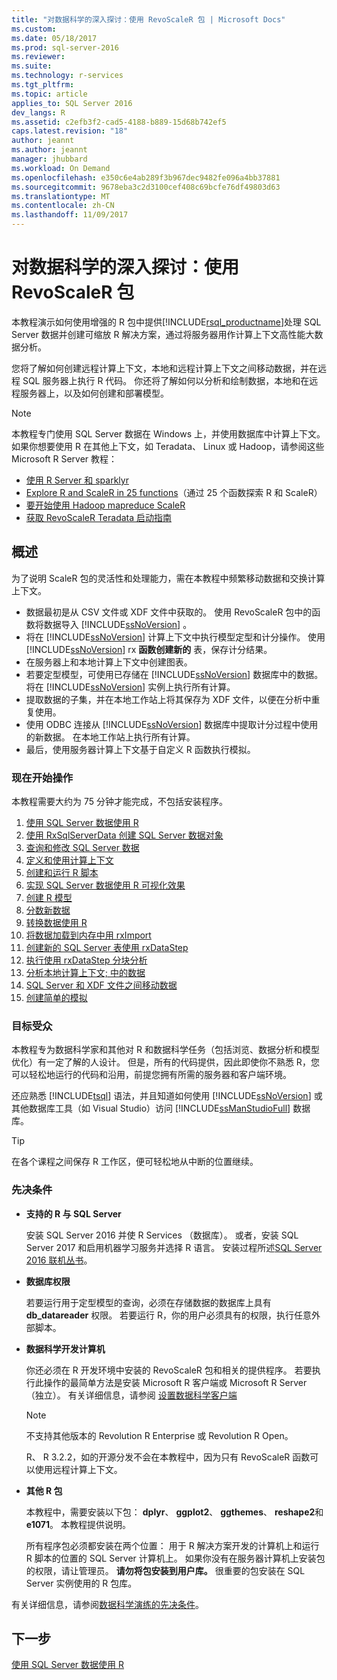 ```yaml
---
title: "对数据科学的深入探讨：使用 RevoScaleR 包 | Microsoft Docs"
ms.custom: 
ms.date: 05/18/2017
ms.prod: sql-server-2016
ms.reviewer: 
ms.suite: 
ms.technology: r-services
ms.tgt_pltfrm: 
ms.topic: article
applies_to: SQL Server 2016
dev_langs: R
ms.assetid: c2efb3f2-cad5-4188-b889-15d68b742ef5
caps.latest.revision: "18"
author: jeannt
ms.author: jeannt
manager: jhubbard
ms.workload: On Demand
ms.openlocfilehash: e350c6e4ab289f3b967dec9482fe096a4bb37881
ms.sourcegitcommit: 9678eba3c2d3100cef408c69bcfe76df49803d63
ms.translationtype: MT
ms.contentlocale: zh-CN
ms.lasthandoff: 11/09/2017
---
```

# <a name="data-science-deep-dive-using-the-revoscaler-packages"></a>对数据科学的深入探讨：使用 RevoScaleR 包

本教程演示如何使用增强的 R 包中提供[!INCLUDE[rsql_productname](../../includes/rsql-productname-md.md)]处理 SQL Server 数据并创建可缩放 R 解决方案，通过将服务器用作计算上下文高性能大数据分析。

您将了解如何创建远程计算上下文，本地和远程计算上下文之间移动数据，并在远程 SQL 服务器上执行 R 代码。 你还将了解如何以分析和绘制数据，本地和在远程服务器上，以及如何创建和部署模型。

> [!NOTE]
> 
> 本教程专门使用 SQL Server 数据在 Windows 上，并使用数据库中计算上下文。 如果你想要使用 R 在其他上下文，如 Teradata、 Linux 或 Hadoop，请参阅这些 Microsoft R Server 教程： 
> + [使用 R Server 和 sparklyr](https://msdn.microsoft.com/microsoft-r/microsoft-r-get-started-spark-interop)
> + [Explore R and ScaleR in 25 functions](https://msdn.microsoft.com/microsoft-r/microsoft-r-tutorial-r2revoscaler)（通过 25 个函数探索 R 和 ScaleR）
> + [要开始使用 Hadoop mapreduce ScaleR](https://msdn.microsoft.com/microsoft-r/scaler-hadoop-getting-started)
> + [获取 RevoScaleR Teradata 启动指南](https://msdn.microsoft.com/microsoft-r/scaler-teradata-getting-started)

## <a name="overview"></a>概述

为了说明 ScaleR 包的灵活性和处理能力，需在本教程中频繁移动数据和交换计算上下文。

+ 数据最初是从 CSV 文件或 XDF 文件中获取的。 使用 RevoScaleR 包中的函数将数据导入 [!INCLUDE[ssNoVersion](../../includes/ssnoversion-md.md)] 。
+ 将在 [!INCLUDE[ssNoVersion](../../includes/ssnoversion-md.md)] 计算上下文中执行模型定型和计分操作。
    使用 [!INCLUDE[ssNoVersion](../../includes/ssnoversion-md.md)] rx **函数创建新的** 表，保存计分结果。
+ 在服务器上和本地计算上下文中创建图表。
+ 若要定型模型，可使用已存储在 [!INCLUDE[ssNoVersion](../../includes/ssnoversion-md.md)] 数据库中的数据。 将在 [!INCLUDE[ssNoVersion](../../includes/ssnoversion-md.md)] 实例上执行所有计算。
+ 提取数据的子集，并在本地工作站上将其保存为 XDF 文件，以便在分析中重复使用。
+ 使用 ODBC 连接从 [!INCLUDE[ssNoVersion](../../includes/ssnoversion-md.md)] 数据库中提取计分过程中使用的新数据。 在本地工作站上执行所有计算。
+ 最后，使用服务器计算上下文基于自定义 R 函数执行模拟。

### <a name="get-started-now"></a>现在开始操作

本教程需要大约为 75 分钟才能完成，不包括安装程序。

1. [使用 SQL Server 数据使用 R](../../advanced-analytics/tutorials/deepdive-work-with-sql-server-data-using-r.md)
2. [使用 RxSqlServerData 创建 SQL Server 数据对象](../../advanced-analytics/tutorials/deepdive-create-sql-server-data-objects-using-rxsqlserverdata.md)
3. [查询和修改 SQL Server 数据](../../advanced-analytics/tutorials/deepdive-query-and-modify-the-sql-server-data.md)
4. [定义和使用计算上下文](../../advanced-analytics/tutorials/deepdive-define-and-use-compute-contexts.md)
5. [创建和运行 R 脚本](../../advanced-analytics/tutorials/deepdive-create-and-run-r-scripts.md)
6. [实现 SQL Server 数据使用 R 可视化效果](../../advanced-analytics/tutorials/deepdive-visualize-sql-server-data-using-r.md)
7. [创建 R 模型](../../advanced-analytics/tutorials/deepdive-create-models.md)
8. [分数新数据](../../advanced-analytics/tutorials/deepdive-score-new-data.md)
9. [转换数据使用 R](../../advanced-analytics/tutorials/deepdive-transform-data-using-r.md)
10. [将数据加载到内存中用 rxImport](../../advanced-analytics/tutorials/deepdive-load-data-into-memory-using-rximport.md)
11. [创建新的 SQL Server 表使用 rxDataStep](../../advanced-analytics/tutorials/deepdive-create-new-sql-server-table-using-rxdatastep.md)
12. [执行使用 rxDataStep 分块分析](../../advanced-analytics/tutorials/deepdive-perform-chunking-analysis-using-rxdatastep.md)
13. [分析本地计算上下文; 中的数据](../../advanced-analytics/tutorials/deepdive-analyze-data-in-local-compute-context.md)
14. [SQL Server 和 XDF 文件之间移动数据](../../advanced-analytics/tutorials/deepdive-move-data-between-sql-server-and-xdf-file.md)
15. [创建简单的模拟](../../advanced-analytics/tutorials/deepdive-create-a-simple-simulation.md)

### <a name="target-audience"></a>目标受众

本教程专为数据科学家和其他对 R 和数据科学任务（包括浏览、数据分析和模型优化）有一定了解的人设计。  但是，所有的代码提供，因此即使你不熟悉 R，您可以轻松地运行的代码和沿用，前提您拥有所需的服务器和客户端环境。

还应熟悉 [!INCLUDE[tsql](../../includes/tsql-md.md)] 语法，并且知道如何使用 [!INCLUDE[ssNoVersion](../../includes/ssnoversion-md.md)] 或其他数据库工具（如 Visual Studio）访问 [!INCLUDE[ssManStudioFull](../../includes/ssmanstudiofull-md.md)] 数据库。
  
> [!TIP]
> 在各个课程之间保存 R 工作区，便可轻松地从中断的位置继续。

### <a name="prerequisites"></a>先决条件

- **支持的 R 与 SQL Server**
  
    安装 SQL Server 2016 并使 R Services （数据库）。 或者，安装 SQL Server 2017 和启用机器学习服务并选择 R 语言。 安装过程所述[SQL Server 2016 联机丛书](http://msdn.microsoft.com/library/mt696069(SQL.130).aspx)。
  
-  **数据库权限**
  
    若要运行用于定型模型的查询，必须在存储数据的数据库上具有 **db_datareader** 权限。 若要运行 R，你的用户必须具有的权限，执行任意外部脚本。

-   **数据科学开发计算机**
  
    你还必须在 R 开发环境中安装的 RevoScaleR 包和相关的提供程序。 若要执行此操作的最简单方法是安装 Microsoft R 客户端或 Microsoft R Server （独立）。 有关详细信息，请参阅 [设置数据科学客户端](http://msdn.microsoft.co/library/mt696067(SQL.130).aspx)
      
    > [!NOTE] 
    > 不支持其他版本的 Revolution R Enterprise 或 Revolution R Open。
    > 
    > R、 R 3.2.2，如的开源分发不会在本教程中，因为只有 RevoScaleR 函数可以使用远程计算上下文。
  
-   **其他 R 包**
  
    本教程中，需要安装以下包： **dplyr**、 **ggplot2**、 **ggthemes**、 **reshape2**和 **e1071**。 本教程提供说明。
  
    所有程序包必须都安装在两个位置： 用于 R 解决方案开发的计算机上和运行 R 脚本的位置的 SQL Server 计算机上。 如果你没有在服务器计算机上安装包的权限，请让管理员。 **请勿将包安装到用户库。** 很重要的包安装在 SQL Server 实例使用的 R 包库。

有关详细信息，请参阅[数据科学演练的先决条件](../../advanced-analytics/tutorials/walkthrough-prerequisites-for-data-science-walkthroughs.md)。



## <a name="next-step"></a>下一步

[使用 SQL Server 数据使用 R](../../advanced-analytics/tutorials/deepdive-work-with-sql-server-data-using-r.md)

